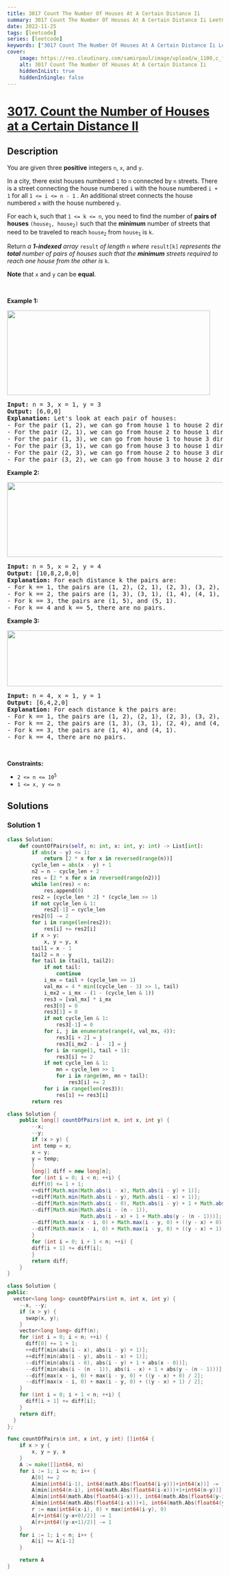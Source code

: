 ```yaml
---
title: 3017 Count The Number Of Houses At A Certain Distance Ii
summary: 3017 Count The Number Of Houses At A Certain Distance Ii LeetCode Solution Explained
date: 2022-11-25
tags: [leetcode]
series: [leetcode]
keywords: ["3017 Count The Number Of Houses At A Certain Distance Ii LeetCode Solution Explained in all languages", "3017 Count The Number Of Houses At A Certain Distance Ii", "LeetCode", "leetcode solution in Python3 C++ Java Go PHP Ruby Swift TypeScript Rust C# JavaScript C", "GeeksforGeeks", "InterviewBit", "Coding Ninjas", "HackerRank", "HackerEarth", "CodeChef", "TopCoder", "AlgoExpert", "freeCodeCamp", "Codeforces", "GitHub", "AtCoder", "Samir Paul"]
cover:
    image: https://res.cloudinary.com/samirpaul/image/upload/w_1100,c_fit,co_rgb:FFFFFF,l_text:Arial_75_bold:3017 Count The Number Of Houses At A Certain Distance Ii - Solution Explained/problem-solving.webp
    alt: 3017 Count The Number Of Houses At A Certain Distance Ii
    hiddenInList: true
    hiddenInSingle: false
---
```



# [3017. Count the Number of Houses at a Certain Distance II](https://leetcode.com/problems/count-the-number-of-houses-at-a-certain-distance-ii)


## Description

<p>You are given three <strong>positive</strong> integers <code>n</code>, <code>x</code>, and <code>y</code>.</p>

<p>In a city, there exist houses numbered <code>1</code> to <code>n</code> connected by <code>n</code> streets. There is a street connecting the house numbered <code>i</code> with the house numbered <code>i + 1</code> for all <code>1 &lt;= i &lt;= n - 1</code> . An additional street connects the house numbered <code>x</code> with the house numbered <code>y</code>.</p>

<p>For each <code>k</code>, such that <code>1 &lt;= k &lt;= n</code>, you need to find the number of <strong>pairs of houses</strong> <code>(house<sub>1</sub>, house<sub>2</sub>)</code> such that the <strong>minimum</strong> number of streets that need to be traveled to reach <code>house<sub>2</sub></code> from <code>house<sub>1</sub></code> is <code>k</code>.</p>

<p>Return <em>a <strong>1-indexed</strong> array </em><code>result</code><em> of length </em><code>n</code><em> where </em><code>result[k]</code><em> represents the <strong>total</strong> number of pairs of houses such that the <strong>minimum</strong> streets required to reach one house from the other is </em><code>k</code>.</p>

<p><strong>Note</strong> that <code>x</code> and <code>y</code> can be <strong>equal</strong>.</p>

<p>&nbsp;</p>
<p><strong class="example">Example 1:</strong></p>
<img alt="" src="https://spcdn.pages.dev/leetcode/problems/3017.Count%20the%20Number%20of%20Houses%20at%20a%20Certain%20Distance%20II/images/example2.png" style="width: 474px; height: 197px;" />
<pre>
<strong>Input:</strong> n = 3, x = 1, y = 3
<strong>Output:</strong> [6,0,0]
<strong>Explanation:</strong> Let&#39;s look at each pair of houses:
- For the pair (1, 2), we can go from house 1 to house 2 directly.
- For the pair (2, 1), we can go from house 2 to house 1 directly.
- For the pair (1, 3), we can go from house 1 to house 3 directly.
- For the pair (3, 1), we can go from house 3 to house 1 directly.
- For the pair (2, 3), we can go from house 2 to house 3 directly.
- For the pair (3, 2), we can go from house 3 to house 2 directly.
</pre>

<p><strong class="example">Example 2:</strong></p>
<img alt="" src="https://spcdn.pages.dev/leetcode/problems/3017.Count%20the%20Number%20of%20Houses%20at%20a%20Certain%20Distance%20II/images/example3.png" style="width: 668px; height: 174px;" />
<pre>
<strong>Input:</strong> n = 5, x = 2, y = 4
<strong>Output:</strong> [10,8,2,0,0]
<strong>Explanation:</strong> For each distance k the pairs are:
- For k == 1, the pairs are (1, 2), (2, 1), (2, 3), (3, 2), (2, 4), (4, 2), (3, 4), (4, 3), (4, 5), and (5, 4).
- For k == 2, the pairs are (1, 3), (3, 1), (1, 4), (4, 1), (2, 5), (5, 2), (3, 5), and (5, 3).
- For k == 3, the pairs are (1, 5), and (5, 1).
- For k == 4 and k == 5, there are no pairs.
</pre>

<p><strong class="example">Example 3:</strong></p>
<img alt="" src="https://spcdn.pages.dev/leetcode/problems/3017.Count%20the%20Number%20of%20Houses%20at%20a%20Certain%20Distance%20II/images/example5.png" style="width: 544px; height: 130px;" />
<pre>
<strong>Input:</strong> n = 4, x = 1, y = 1
<strong>Output:</strong> [6,4,2,0]
<strong>Explanation:</strong> For each distance k the pairs are:
- For k == 1, the pairs are (1, 2), (2, 1), (2, 3), (3, 2), (3, 4), and (4, 3).
- For k == 2, the pairs are (1, 3), (3, 1), (2, 4), and (4, 2).
- For k == 3, the pairs are (1, 4), and (4, 1).
- For k == 4, there are no pairs.
</pre>

<p>&nbsp;</p>
<p><strong>Constraints:</strong></p>

<ul>
	<li><code>2 &lt;= n &lt;= 10<sup>5</sup></code></li>
	<li><code>1 &lt;= x, y &lt;= n</code></li>
</ul>

## Solutions

### Solution 1

<!-- tabs:start -->

```python
class Solution:
    def countOfPairs(self, n: int, x: int, y: int) -> List[int]:
        if abs(x - y) <= 1:
            return [2 * x for x in reversed(range(n))]
        cycle_len = abs(x - y) + 1
        n2 = n - cycle_len + 2
        res = [2 * x for x in reversed(range(n2))]
        while len(res) < n:
            res.append(0)
        res2 = [cycle_len * 2] * (cycle_len >> 1)
        if not cycle_len & 1:
            res2[-1] = cycle_len
        res2[0] -= 2
        for i in range(len(res2)):
            res[i] += res2[i]
        if x > y:
            x, y = y, x
        tail1 = x - 1
        tail2 = n - y
        for tail in (tail1, tail2):
            if not tail:
                continue
            i_mx = tail + (cycle_len >> 1)
            val_mx = 4 * min((cycle_len - 3) >> 1, tail)
            i_mx2 = i_mx - (1 - (cycle_len & 1))
            res3 = [val_mx] * i_mx
            res3[0] = 0
            res3[1] = 0
            if not cycle_len & 1:
                res3[-1] = 0
            for i, j in enumerate(range(4, val_mx, 4)):
                res3[i + 2] = j
                res3[i_mx2 - i - 1] = j
            for i in range(1, tail + 1):
                res3[i] += 2
            if not cycle_len & 1:
                mn = cycle_len >> 1
                for i in range(mn, mn + tail):
                    res3[i] += 2
            for i in range(len(res3)):
                res[i] += res3[i]
        return res
```

```java
class Solution {
    public long[] countOfPairs(int n, int x, int y) {
        --x;
        --y;
        if (x > y) {
        int temp = x;
        x = y;
        y = temp;
        }
        long[] diff = new long[n];
        for (int i = 0; i < n; ++i) {
        diff[0] += 1 + 1;
        ++diff[Math.min(Math.abs(i - x), Math.abs(i - y) + 1)];
        ++diff[Math.min(Math.abs(i - y), Math.abs(i - x) + 1)];
        --diff[Math.min(Math.abs(i - 0), Math.abs(i - y) + 1 + Math.abs(x - 0))];
        --diff[Math.min(Math.abs(i - (n - 1)),
                        Math.abs(i - x) + 1 + Math.abs(y - (n - 1)))];
        --diff[Math.max(x - i, 0) + Math.max(i - y, 0) + ((y - x) + 0) / 2];
        --diff[Math.max(x - i, 0) + Math.max(i - y, 0) + ((y - x) + 1) / 2];
        }
        for (int i = 0; i + 1 < n; ++i) {
        diff[i + 1] += diff[i];
        }
        return diff;
    }
}
```

```cpp
class Solution {
public:
  vector<long long> countOfPairs(int n, int x, int y) {
    --x, --y;
    if (x > y) {
      swap(x, y);
    }
    vector<long long> diff(n);
    for (int i = 0; i < n; ++i) {
      diff[0] += 1 + 1;
      ++diff[min(abs(i - x), abs(i - y) + 1)];
      ++diff[min(abs(i - y), abs(i - x) + 1)];
      --diff[min(abs(i - 0), abs(i - y) + 1 + abs(x - 0))];
      --diff[min(abs(i - (n - 1)), abs(i - x) + 1 + abs(y - (n - 1)))];
      --diff[max(x - i, 0) + max(i - y, 0) + ((y - x) + 0) / 2];
      --diff[max(x - i, 0) + max(i - y, 0) + ((y - x) + 1) / 2];
    }
    for (int i = 0; i + 1 < n; ++i) {
      diff[i + 1] += diff[i];
    }
    return diff;
  }
};
```

```go
func countOfPairs(n int, x int, y int) []int64 {
	if x > y {
		x, y = y, x
	}
	A := make([]int64, n)
	for i := 1; i <= n; i++ {
		A[0] += 2
		A[min(int64(i-1), int64(math.Abs(float64(i-y)))+int64(x))] -= 1
		A[min(int64(n-i), int64(math.Abs(float64(i-x)))+1+int64(n-y))] -= 1
		A[min(int64(math.Abs(float64(i-x))), int64(math.Abs(float64(y-i)))+1)] += 1
		A[min(int64(math.Abs(float64(i-x)))+1, int64(math.Abs(float64(y-i))))] += 1
		r := max(int64(x-i), 0) + max(int64(i-y), 0)
		A[r+int64((y-x+0)/2)] -= 1
		A[r+int64((y-x+1)/2)] -= 1
	}
	for i := 1; i < n; i++ {
		A[i] += A[i-1]
	}

	return A
}
```

<!-- tabs:end -->

<!-- end -->

